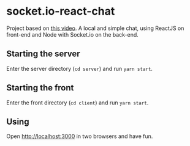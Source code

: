 # socket.io-react-chat
Project based on [this video](https://www.youtube.com/watch?v=n0XTxlp68wc&t). A local and simple chat, using ReactJS on front-end and Node with Socket.io on the back-end.

## Starting the server
Enter the server directory (`cd server`) and run `yarn start`.

## Starting the front
Enter the front directory (`cd client`) and run `yarn start`.

## Using
Open [http://localhost:3000](http://localhost:3000) in two browsers and have fun.
